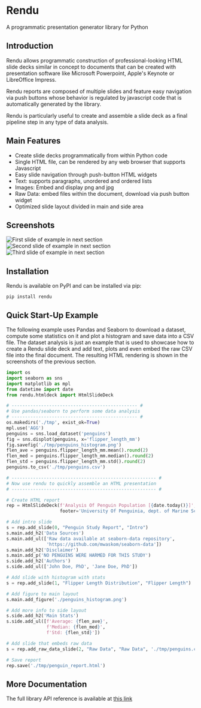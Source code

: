 # Rendu
A programmatic presentation generator library for Python

## Introduction

Rendu allows programmatic construction of professional-looking HTML slide decks similar in concept to documents that can be created with presentation software like Microsoft Powerpoint, Apple's Keynote or LibreOffice Impress.

Rendu reports are composed of multiple slides and feature easy navigation via push buttons whose behavior is regulated by javascript code that is automatically generated by the library.

Rendu is particularly useful to create and assemble a slide deck as a final pipeline step in any type of data analysis.

## Main Features

  * Create slide decks programmatically from within Python code
  * Single HTML file, can be rendered by any web browser that supports Javascript
  * Easy slide navigation through push-button HTML widgets
  * Text: supports paragraphs, unordered and ordered lists
  * Images: Embed and display png and jpg
  * Raw Data: embed files within the document, download via push button widget
  * Optimized slide layout divided in main and side area

## Screenshots

![First slide of example in next section](/doc/img/penguins_screenshot_01.png)
![Second slide of example in next section](/doc/img/penguins_screenshot_02.png)
![Third slide of example in next section](/doc/img/penguins_screenshot_03.png)

## Installation

Rendu is available on PyPI and can be installed via pip:
```
pip install rendu
```

## Quick Start-Up Example

The following example uses Pandas and Seaborn to download a dataset, compute some statistics on it and plot a histogram and save data into a CSV file. The dataset analysis is just an example that is used to showcase how to create a Rendu slide deck and add text, plots and even embed the raw CSV file into the final document. The resulting HTML rendering is shown in the screenshots of the previous section.

```python
import os
import seaborn as sns
import matplotlib as mpl
from datetime import date
from rendu.htmldeck import HtmlSlideDeck

# ----------------------------------------------- #
# Use pandas/seaborn to perform some data analysis
# ----------------------------------------------- #
os.makedirs('./tmp', exist_ok=True)
mpl.use('AGG')
penguins = sns.load_dataset('penguins')
fig = sns.displot(penguins, x='flipper_length_mm')
fig.savefig('./tmp/penguins_histogram.png')
flen_ave = penguins.flipper_length_mm.mean().round(2)
flen_med = penguins.flipper_length_mm.median().round(2)
flen_std = penguins.flipper_length_mm.std().round(2)
penguins.to_csv('./tmp/penguins.csv')

# ------------------------------------------------------ #
# Now use rendu to quickly assemble an HTML presentation
# ------------------------------------------------------ #

# Create HTML report
rep = HtmlSlideDeck(f'Analysis Of Penguin Population [{date.today()}]',
                    footer='University Of Penguinia, dept. of Marine Science')

# Add intro slide
s = rep.add_slide(0, "Penguin Study Report", "Intro")
s.main.add_h2('Data Sources')
s.main.add_ul(['Raw data available at seaborn-data repository',
               'https://github.com/mwaskom/seaborn-data'])
s.main.add_h2('Disclaimer')
s.main.add_p('NO PENGUINS WERE HARMED FOR THIS STUDY')
s.side.add_h2('Authors')
s.side.add_ul(['John Doe, PhD', 'Jane Doe, PhD'])

# Add slide with histogram with stats
s = rep.add_slide(1, "Flipper Length Distribution", "Flipper Length")

# Add figure to main layout
s.main.add_figure('./penguins_histogram.png')

# Add more info to side layout
s.side.add_h2('Main Stats')
s.side.add_ul([f'Average: {flen_ave}',
               f'Median: {flen_med}',
               f'Std: {flen_std}'])

# Add slide that embeds raw data
s = rep.add_raw_data_slide(2, "Raw Data", "Raw Data", './tmp/penguins.csv')

# Save report
rep.save('./tmp/penguin_report.html')
```

## More Documentation
The full library API reference is available at [this link](https://rendu-python.netlify.app/)
